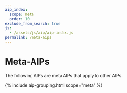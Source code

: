 ```yaml
---
aip_index:
  scope: meta
  order: 10
exclude_from_search: true
js:
  - /assets/js/aip/aip-index.js
permalink: /meta-aips
---
```


# Meta-AIPs

The following AIPs are meta AIPs that apply to other AIPs.

{% include aip-grouping.html scope="meta" %}
